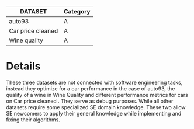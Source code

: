| DATASET | Category | 
| ----------- | ----------- |
| auto93 | A |
| Car price cleaned | A |
| Wine quality | A |



# Details

These three datasets are not connected with software engineering tasks, instead they optimize for a car performance in the case of auto93, the quality of a wine in Wine Quality and different performance metrics for cars on Car price cleaned . They serve as debug purposes. While all other datasets require some specialized SE domain knowledge. These two allow SE newcomers to apply their general knowledge while implementing and fixing their algorithms.
